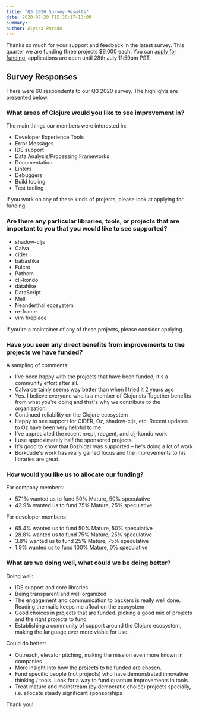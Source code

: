 ```yaml
---
title: "Q3 2020 Survey Results"
date: 2020-07-20 T15:36:17+13:00
summary: 
author: Alyssa Parado
---
```


Thanks so much for your support and feedback in the latest survey. This quarter we are funding three projects $9,000 each. You can [apply for funding](https://www.clojuriststogether.org/open-source/), applications are open until 28th July 11:59pm PST.

## Survey Responses

There were 60 respondents to our Q3 2020 survey. The highlights are presented below.


### What areas of Clojure would you like to see improvement in?

The main things our members were interested in:

- Developer Experience Tools
- Error Messages
- IDE support
- Data Analysis/Processing Frameworks
- Documentation
- Linters
- Debuggers
- Build tooling
- Test tooling

If you work on any of these kinds of projects, please look at applying for funding.

### Are there any particular libraries, tools, or projects that are important to you that you would like to see supported?

- shadow-cljs
- Calva
- cider
- babashka
- Fulcro
- Pathom
- clj-kondo
- datahike
- DataScript
- Malli
- Neanderthal ecosystem
- re-frame
- vim fireplace

If you're a maintainer of any of these projects, please consider applying.



### Have you seen any direct benefits from improvements to the projects we have funded?

A sampling of comments:

- I've been happy with the projects that have been funded, it's a community effort after all. 
- Calva certainly seems way better than when I tried it 2 years ago
- Yes. I believe everyone who is a member of Clojurists Together benefits from what you're doing and that's why we contribute to the organization. 
- Continued reliability on the Clojure ecosystem
- Happy to see support for CIDER, Oz, shadow-cljs, etc. Recent updates to Oz have been very helpful to me.
- I've appreciated the recent nrepl, reagent, and clj-kondo work
- I use approximately half the sponsored projects.
- It's good to know that Bozhidar was supported – he's doing a lot of work
- Borkdude's work has really gained focus and the improvements to his libraries are great. 



### How would you like us to allocate our funding?

For company members:

- 57.1% wanted us to fund 50% Mature, 50% speculative
- 42.9% wanted us to fund 75% Mature, 25% speculative


For developer members:

- 65.4% wanted us to fund 50% Mature, 50% speculative
- 28.8% wanted us to fund 75% Mature, 25% speculative
- 3.8% wanted us to fund 25% Mature, 75% speculative
- 1.9% wanted us to fund 100% Mature, 0% speculative



### What are we doing well, what could we be doing better?

Doing well:

- IDE support and core libraries
- Being transparent and well organized
- The engagement and communication to backers is really well done. Reading the mails keeps me afloat on the ecosystem
- Good choices in projects that are funded. picking a good mix of projects and the right projects to fund
- Establishing a community of support around the Clojure ecosystem, making the language ever more viable for use.


Could do better:

- Outreach, elevator pitching, making the mission even more known in companies
- More insight into how the projects to be funded are chosen.
- Fund specific people (not projects) who have demonstrated innovative thinking / tools.  Look for a way to fund quantum improvements in tools. 
- Treat mature and mainstream (by democratic choice) projects specially, i.e. allocate steady significant sponsorships

Thank you!
